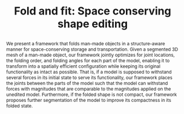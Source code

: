 ---
# this file is written in YAML http://docs.ansible.com/ansible/latest/YAMLSyntax.html
# all lines with a leading sharp are comments and will not be compiled
# longer blocks of text should start with a a leading > to escape all special characters

# URL handle for generated webpage
slug:       foldandfit

#specifies layout to be used for page generation (do not modify)
layout:     publication

#publication title
title:      >
 Fold and fit: Space conserving shape editing

#include in selected publications on front page (optional, delete line if not applicable)
#display:	selected

#list all publication authors in correct order
authors:
 - Mohamed Ibrahim
 - Dong-Ming Yan 
 
#insert publication venue (displayed on publication page)
venue:      >
 Computers & Graphics (Special Issue on CAD/Graphics)

#insert short venue (displayed in box in publication list)
shortvenue: >
 Computers & Graphics 2017

#specify publication year
year:       2017

#insert abstract of publication
abstract:   >
 We present a framework that folds man-made objects in a structure-aware manner for space-conserving storage and transportation. Given a segmented 3D mesh of a man-made object, our framework jointly optimizes for joint locations, the folding order, and folding angles for each part of the model, enabling it to transform into a spatially efficient configuration while keeping its original functionality as intact as possible. That is, if a model is supposed to withstand several forces in its initial state to serve its functionality, our framework places the joints between the parts of the model such that the model can withstand forces with magnitudes that are comparable to the magnitudes applied on the unedited model. Furthermore, if the folded shape is not compact, our framework proposes further segmentation of the model to improve its compactness in its folded state.
 
#link to hi-res teaser image of publication (please make sure the image is wide, e.g. aspect ratio between 4:2 and 4:1) 
teaser:     './publications/2017_ibrahim_foldandfit.jpg'

#link to smaller thumbnail image of publication (please make sure the aspect ratio is 3:2, suggested size is 150x100px)
thumbnail:  './publications/2017_ibrahim_foldandfit_thumbnail.jpg'

#link to publication pdf (optional)
pdf:        './publications/2017_ibrahim_foldandfit.pdf'

#insert citation. please format citation by inserting <br> at line breaks, &nbsp;&nbsp; will insert a tab character to prettify the citation
#citation:   >
#  @article{IBRAHIM2017,<br>
# &nbsp;&nbsp;title = "Fold and fit: Space conserving shape editing",<br>
# &nbsp;&nbsp;journal = "Computers & Graphics",<br>
# &nbsp;&nbsp;year = "2017",<br>
# &nbsp;&nbsp;issn = "0097-8493",<br>
# &nbsp;&nbsp;doi = "https://doi.org/10.1016/j.cag.2017.08.002",<br>
# &nbsp;&nbsp;url = "http://www.sciencedirect.com/science/article/pii/S0097849317301310",<br>
# &nbsp;&nbsp;author = "Mohamed Ibrahim and Dong-Ming Yan",<br>
# &nbsp;&nbsp;keywords = "Folding, Shape editing, Segmentation, Functional feasibility"<br>
# }
  
#insert links to additional material for the publication (optional)
#links need a title, a URL and a type (this defines the link icon) which can be one of the following values: code, archive, files, slides or text (this is the default icon)
#links: 
# - title: ExampleCode
#   type:  code
#   url:   './publications/supplementary1.zip' 
# - title: ExampleSlides
#   type:  slides
#   url:   './publications/presentation.pptx' 
   
#don't forget the leading and trailing --- in a YAML file
---